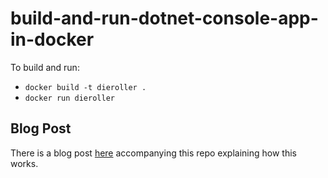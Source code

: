 # build-and-run-dotnet-console-app-in-docker

To build and run:
- `docker build -t dieroller .`
- `docker run dieroller`

## Blog Post

There is a blog post [here](http://tomwarsop.com/blog/2023-11-06-building-and-running-a-dotnet-console-app-in-docker.html) accompanying this repo explaining how this works.